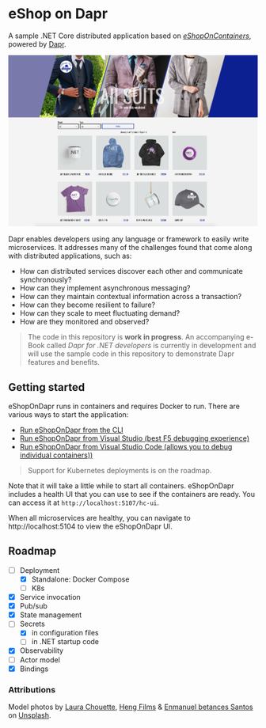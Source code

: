 # eShop on Dapr

A sample .NET Core distributed application based on *[eShopOnContainers](https://github.com/dotnet-architecture/eShopOnContainers)*, powered by [Dapr](https://dapr.io/).

![eShopOnDapr](docs/media/eshopondapr.png)

Dapr enables developers using any language or framework to easily write microservices. It addresses many of the challenges found that come along with distributed applications, such as:

- How can distributed services discover each other and communicate synchronously?
- How can they implement asynchronous messaging? 
- How can they maintain contextual information across a transaction?
- How can they become resilient to failure?
- How can they scale to meet fluctuating demand?
- How are they monitored and observed?

> The code in this repository is **work in progress**. An accompanying e-Book called *Dapr for .NET developers* is currently in development and will use the sample code in this repository to demonstrate Dapr features and benefits.

## Getting started

eShopOnDapr runs in containers and requires Docker to run. There are various ways to start the application:

- [Run eShopOnDapr from the CLI](docs/run-eshop.md#run-eshopondapr-from-the-cli)
- [Run eShopOnDapr from Visual Studio (best F5 debugging experience)](docs/run-eshop.md#run-eshopondapr-from-visual-studio)
- [Run eShopOnDapr from Visual Studio Code (allows you to debug individual containers))](docs/run-eshop.md#run-eshopondapr-from-visual-studio-code)

> Support for Kubernetes deployments is on the roadmap.

Note that it will take a little while to start all containers. eShopOnDapr includes a health UI that you can use to see if the containers are ready. You can access it at `http://localhost:5107/hc-ui`.

When all microservices are healthy, you can navigate to http://localhost:5104 to view the eShopOnDapr UI.

## Roadmap

- [ ] Deployment
  - [x] Standalone: Docker Compose
  - [ ] K8s
- [x] Service invocation
- [x] Pub/sub
- [x] State management
- [ ] Secrets
  - [x] in configuration files
  - [ ] in .NET startup code
- [x] Observability
- [ ] Actor model
- [x] Bindings

### Attributions

Model photos by  [Laura Chouette](https://unsplash.com/@laurachouette?utm_source=unsplash&utm_medium=referral&utm_content=creditCopyText), [Heng Films](https://unsplash.com/@hengfilms?utm_source=unsplash&utm_medium=referral&utm_content=creditCopyText) & [Enmanuel betances Santos](https://unsplash.com/@enmanuelbs?utm_source=unsplash&utm_medium=referral&utm_content=creditCopyText) on  [Unsplash](https://unsplash.com/photos/HqtYwlY9dxs?utm_source=unsplash&utm_medium=referral&utm_content=creditCopyText).
